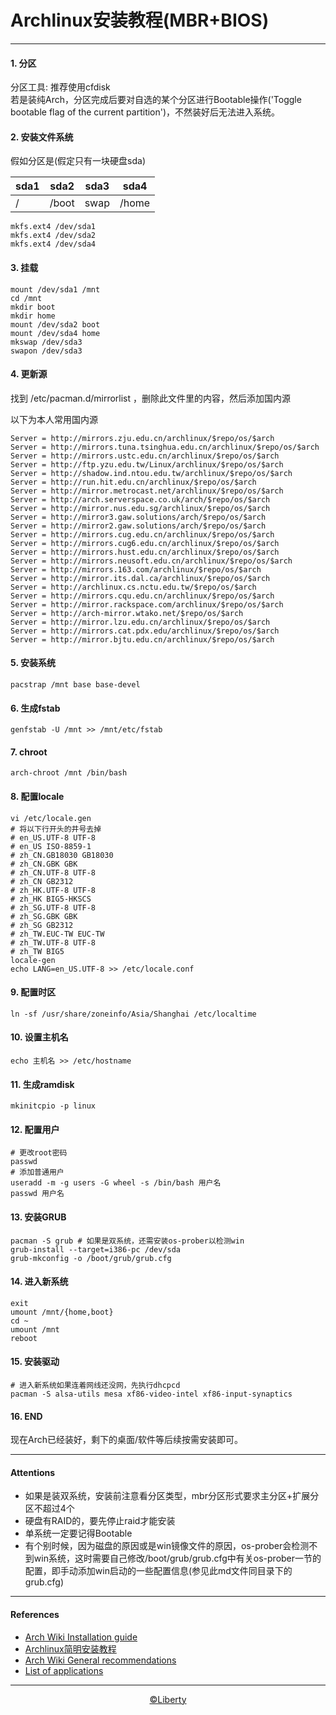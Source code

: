 # Archlinux安装教程(MBR+BIOS)
---

#### 1. 分区
分区工具: 推荐使用cfdisk</br>
若是装纯Arch，分区完成后要对自选的某个分区进行Bootable操作('Toggle bootable flag of the current partition')，不然装好后无法进入系统。
#### 2. 安装文件系统
假如分区是(假定只有一块硬盘sda)

sda1|sda2|sda3|sda4
---|---|---|---
/|/boot|swap|/home
```shell
mkfs.ext4 /dev/sda1
mkfs.ext4 /dev/sda2
mkfs.ext4 /dev/sda4
```
#### 3. 挂载

```shell
mount /dev/sda1 /mnt
cd /mnt
mkdir boot
mkdir home
mount /dev/sda2 boot
mount /dev/sda4 home
mkswap /dev/sda3
swapon /dev/sda3
```
#### 4. 更新源
找到 /etc/pacman.d/mirrorlist ，删除此文件里的内容，然后添加国内源

以下为本人常用国内源
```
Server = http://mirrors.zju.edu.cn/archlinux/$repo/os/$arch
Server = http://mirrors.tuna.tsinghua.edu.cn/archlinux/$repo/os/$arch
Server = http://mirrors.ustc.edu.cn/archlinux/$repo/os/$arch
Server = http://ftp.yzu.edu.tw/Linux/archlinux/$repo/os/$arch
Server = http://shadow.ind.ntou.edu.tw/archlinux/$repo/os/$arch
Server = http://run.hit.edu.cn/archlinux/$repo/os/$arch
Server = http://mirror.metrocast.net/archlinux/$repo/os/$arch
Server = http://arch.serverspace.co.uk/arch/$repo/os/$arch
Server = http://mirror.nus.edu.sg/archlinux/$repo/os/$arch
Server = http://mirror3.gaw.solutions/arch/$repo/os/$arch
Server = http://mirror2.gaw.solutions/arch/$repo/os/$arch
Server = http://mirrors.cug.edu.cn/archlinux/$repo/os/$arch
Server = http://mirrors.cug6.edu.cn/archlinux/$repo/os/$arch
Server = http://mirrors.hust.edu.cn/archlinux/$repo/os/$arch
Server = http://mirrors.neusoft.edu.cn/archlinux/$repo/os/$arch
Server = http://mirrors.163.com/archlinux/$repo/os/$arch
Server = http://mirror.its.dal.ca/archlinux/$repo/os/$arch
Server = http://archlinux.cs.nctu.edu.tw/$repo/os/$arch
Server = http://mirrors.cqu.edu.cn/archlinux/$repo/os/$arch
Server = http://mirror.rackspace.com/archlinux/$repo/os/$arch
Server = http://arch-mirror.wtako.net/$repo/os/$arch
Server = http://mirror.lzu.edu.cn/archlinux/$repo/os/$arch
Server = http://mirrors.cat.pdx.edu/archlinux/$repo/os/$arch
Server = http://mirror.bjtu.edu.cn/archlinux/$repo/os/$arch
```
#### 5. 安装系统
`pacstrap /mnt base base-devel`
#### 6. 生成fstab
`genfstab -U /mnt >> /mnt/etc/fstab`
#### 7. chroot
`arch-chroot /mnt /bin/bash`
#### 8. 配置locale
```
vi /etc/locale.gen
# 将以下行开头的井号去掉
# en_US.UTF-8 UTF-8
# en_US ISO-8859-1
# zh_CN.GB18030 GB18030
# zh_CN.GBK GBK
# zh_CN.UTF-8 UTF-8
# zh_CN GB2312
# zh_HK.UTF-8 UTF-8
# zh_HK BIG5-HKSCS
# zh_SG.UTF-8 UTF-8
# zh_SG.GBK GBK
# zh_SG GB2312
# zh_TW.EUC-TW EUC-TW
# zh_TW.UTF-8 UTF-8
# zh_TW BIG5
locale-gen
echo LANG=en_US.UTF-8 >> /etc/locale.conf
```
#### 9. 配置时区
`ln -sf /usr/share/zoneinfo/Asia/Shanghai /etc/localtime`
#### 10. 设置主机名
`echo 主机名 >> /etc/hostname`
#### 11. 生成ramdisk
`mkinitcpio -p linux`
#### 12. 配置用户
```shell
# 更改root密码
passwd
# 添加普通用户
useradd -m -g users -G wheel -s /bin/bash 用户名
passwd 用户名
```
#### 13. 安装GRUB
```shell
pacman -S grub # 如果是双系统，还需安装os-prober以检测win
grub-install --target=i386-pc /dev/sda
grub-mkconfig -o /boot/grub/grub.cfg
```
#### 14. 进入新系统
```
exit
umount /mnt/{home,boot}
cd ~
umount /mnt
reboot
```
#### 15. 安装驱动
```shell
# 进入新系统如果连着网线还没网，先执行dhcpcd
pacman -S alsa-utils mesa xf86-video-intel xf86-input-synaptics
```
#### 16. END

现在Arch已经装好，剩下的桌面/软件等后续按需安装即可。

---

#### Attentions
* 如果是装双系统，安装前注意看分区类型，mbr分区形式要求主分区+扩展分区不超过4个
* 硬盘有RAID的，要先停止raid才能安装
* 单系统一定要记得Bootable
* 有个别时候，因为磁盘的原因或是win镜像文件的原因，os-prober会检测不到win系统，这时需要自己修改/boot/grub/grub.cfg中有关os-prober一节的配置，即手动添加win启动的一些配置信息(参见此md文件同目录下的grub.cfg)
---

#### References
* [Arch Wiki Installation guide](https://wiki.archlinux.org/index.php/Installation_guide)
* [Archlinux简明安装教程](https://my.oschina.net/codeaxe/blog/127533/?fromerr=7E0KEw31)
* [Arch Wiki General recommendations](https://wiki.archlinux.org/index.php/General_recommendations)
* [List of applications](https://wiki.archlinux.org/index.php/List_of_applications)

---

<p align="center"><a href="https://github.com/liberty1997">&copy;Liberty</a></p>

